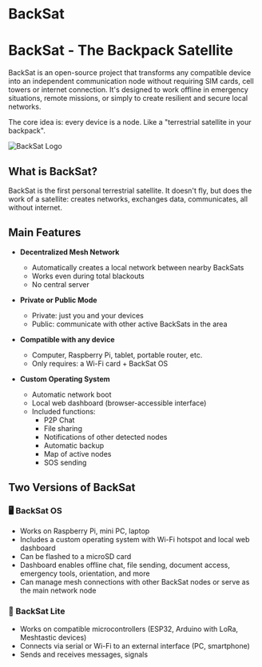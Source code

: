 # BackSat

# BackSat - The Backpack Satellite

BackSat is an open-source project that transforms any compatible device into an independent communication node without requiring SIM cards, cell towers or internet connection. It's designed to work offline in emergency situations, remote missions, or simply to create resilient and secure local networks.

The core idea is: every device is a node. Like a "terrestrial satellite in your backpack".

![BackSat Logo](docs/images/backsat-logo.png)

## What is BackSat?

BackSat is the first personal terrestrial satellite. It doesn't fly, but does the work of a satellite: creates networks, exchanges data, communicates, all without internet.

## Main Features

- **Decentralized Mesh Network**
  - Automatically creates a local network between nearby BackSats
  - Works even during total blackouts
  - No central server

- **Private or Public Mode**
  - Private: just you and your devices
  - Public: communicate with other active BackSats in the area

- **Compatible with any device**
  - Computer, Raspberry Pi, tablet, portable router, etc.
  - Only requires: a Wi-Fi card + BackSat OS

- **Custom Operating System**
  - Automatic network boot
  - Local web dashboard (browser-accessible interface)
  - Included functions:
    - P2P Chat
    - File sharing
    - Notifications of other detected nodes
    - Automatic backup
    - Map of active nodes
    - SOS sending

## Two Versions of BackSat

### 🖥 BackSat OS
- Works on Raspberry Pi, mini PC, laptop
- Includes a custom operating system with Wi-Fi hotspot and local web dashboard
- Can be flashed to a microSD card
- Dashboard enables offline chat, file sending, document access, emergency tools, orientation, and more
- Can manage mesh connections with other BackSat nodes or serve as the main network node

### 🔌 BackSat Lite
- Works on compatible microcontrollers (ESP32, Arduino with LoRa, Meshtastic devices)
- Connects via serial or Wi-Fi to an external interface (PC, smartphone)
- Sends and receives messages, signals
